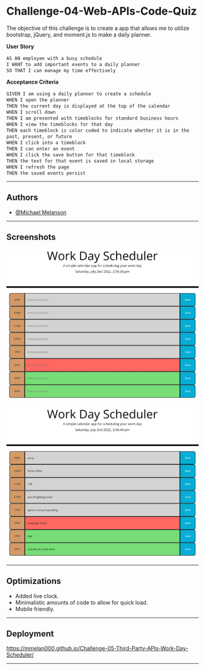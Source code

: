# Challenge-04-Web-APIs-Code-Quiz

The objective of this challenge is to create a app that allows me to utilize bootstrap, jQuery, and moment.js to make a daily planner.

**User Story**
```
AS AN employee with a busy schedule
I WANT to add important events to a daily planner
SO THAT I can manage my time effectively
```

**Acceptance Criteria**
```
GIVEN I am using a daily planner to create a schedule
WHEN I open the planner
THEN the current day is displayed at the top of the calendar
WHEN I scroll down
THEN I am presented with timeblocks for standard business hours
WHEN I view the timeblocks for that day
THEN each timeblock is color coded to indicate whether it is in the past, present, or future
WHEN I click into a timeblock
THEN I can enter an event
WHEN I click the save button for that timeblock
THEN the text for that event is saved in local storage
WHEN I refresh the page
THEN the saved events persist
```

---

## Authors

- [@Michael Melanson](https://github.com/mmelan000)

---

## Screenshots

![App Screenshot](./assets/images/app1.jpg)

![App Screenshot](./assets/images/app2.jpg)

---

## Optimizations

- Added live clock.
- Minimalistic amounts of code to allow for quick load.
- Mobile friendly.

---

## Deployment

https://mmelan000.github.io/Challenge-05-Third-Party-APIs-Work-Day-Scheduler/

---
